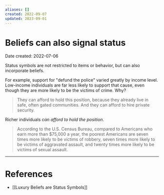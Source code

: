```yaml
---
aliases: []
created: 2022-09-07
updated: 2023-09-01
---
```


# Beliefs can also signal status
Date created: 2022-07-06

Status symbols are not restricted to items or behavior, but can also incorporate beliefs.

For example, support for "defund the police" varied greatly by income level. Low-income individuals are far less likely to support that cause, even though they are more likely to be the victims of crime. Why?

> They can afford to hold this position, because they already live in safe, often gated communities. And they can afford to hire private security.

Richer individuals *can afford to hold the position*.

> According to the U.S. Census Bureau, compared to Americans who earn more than $75,000 a year, the poorest Americans are seven times more likely to be victims of robbery, seven times more likely to be victims of aggravated assault, and twenty times more likely to be victims of sexual assault.

---
# References
* [[Luxury Beliefs are Status Symbols]]